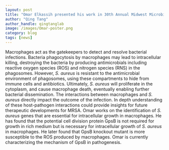 ```yaml
---
layout: post
title: "Omar Elkassih presented his work in 30th Annual Midwest Microbial Pathogenesis Conference"
author: "Qing Tang"
author_handle: qingtanglab
image: /images/Omar-poster.png
category: blog
tags: [news]
---
```


Macrophages act as the gatekeepers to detect and resolve bacterial infections. Bacteria phagocytosis by macrophages may lead to intracellular killing, destroying the bacteria by producing antimicrobials including reactive oxygen species (ROS) and nitrogen species (RNS) in the phagosomes. However, <i>S. aureus</i> is resistant to the antimicrobial environment of phagosomes, using these compartments to hide from immune cells and antibiotics. Ultimately, <i>S. aureus</i> will proliferate in the cytoplasm, and cause macrophage death, eventually enabling further bacterial dissemination. The interactions between macrophages and <i>S. aureus</i> directly impact the outcome of the infection. In depth understanding of these host-pathogen interactions could provide insights for future therapeutic developments for MRSA. Omar works on the identification of <i>S. aureus</i>  genes that are essential for intracellular growth in macrophages. He has found that the potential cell division protein GpsB is not required for growth in rich medium but is necessary for intracellular growth of
<i>S. aureus</i> in macrophages. He later found that GpsB knockout mutant is more susceptible to the ROS produced by macrophages. Omar is currently characterizing the mechanism of GpsB in pathogenesis.
